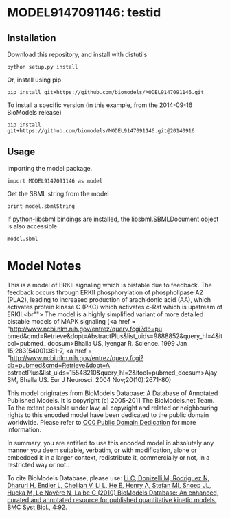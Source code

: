 # MODEL9147091146: testid

## Installation

Download this repository, and install with distutils

`python setup.py install`

Or, install using pip

`pip install git+https://github.com/biomodels/MODEL9147091146.git`

To install a specific version (in this example, from the 2014-09-16 BioModels release)

`pip install git+https://github.com/biomodels/MODEL9147091146.git@20140916`

## Usage

Importing the model package.

`import MODEL9147091146 as model`

Get the SBML string from the model

`print model.sbmlString`

If [python-libsbml](https://pypi.python.org/pypi/python-libsbml) bindings are
installed, the libsbml.SBMLDocument object is also accessible

`model.sbml`


# Model Notes
This is a model of ERKII signaling which is bistable due to feedback. The
feedback occurs through ERKII phosphorylation of phospholipase A2 (PLA2),
leading to increased production of arachidonic acid (AA), which activates
protein kinase C (PKC) which activates c-Raf which is upstream of ERKII.<br"">
The model is a highly simplified variant of more detailed bistable models of
MAPK signaling (<a href = "http://www.ncbi.nlm.nih.gov/entrez/query.fcgi?db=pu
bmed&cmd=Retrieve&dopt=AbstractPlus&list_uids=9888852&query_hl=4&itool=pubmed_
docsum>Bhalla US, Iyengar R. Science. 1999 Jan 15;283(5400):381-7</a>, <a href
= "http://www.ncbi.nlm.nih.gov/entrez/query.fcgi?db=pubmed&cmd=Retrieve&dopt=A
bstractPlus&list_uids=15548210&query_hl=2&itool=pubmed_docsum>Ajay SM, Bhalla
US. Eur J Neurosci. 2004 Nov;20(10):2671-80</a>)

This model originates from BioModels Database: A Database of Annotated
Published Models. It is copyright (c) 2005-2011 The BioModels.net Team.  
To the extent possible under law, all copyright and related or neighbouring
rights to this encoded model have been dedicated to the public domain
worldwide. Please refer to [CC0 Public Domain
Dedication](http://creativecommons.org/publicdomain/zero/1.0/) for more
information.

In summary, you are entitled to use this encoded model in absolutely any
manner you deem suitable, verbatim, or with modification, alone or embedded it
in a larger context, redistribute it, commercially or not, in a restricted way
or not..  
  
To cite BioModels Database, please use: [Li C, Donizelli M, Rodriguez N,
Dharuri H, Endler L, Chelliah V, Li L, He E, Henry A, Stefan MI, Snoep JL,
Hucka M, Le Novère N, Laibe C (2010) BioModels Database: An enhanced, curated
and annotated resource for published quantitative kinetic models. BMC Syst
Biol., 4:92.](http://www.ncbi.nlm.nih.gov/pubmed/20587024)


